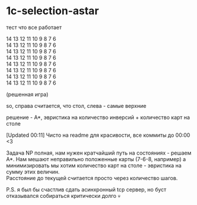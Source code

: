 # 1c-selection-astar
тест что все работает


14 13 12 11 10 9 8 7 6  
14 13 12 11 10 9 8 7 6  
14 13 12 11 10 9 8 7 6  
14 13 12 11 10 9 8 7 6  
14 13 12 11 10 9 8 7 6  
14 13 12 11 10 9 8 7 6  
14 13 12 11 10 9 8 7 6  
14 13 12 11 10 9 8 7 6  

(решенная игра)

so, справа считается, что стол, слева - самые верхние

решение - A*, эвристика на количество инверсий + количество карт на столе


[Updated 00:11] Чисто на readme для красивости, все коммиты до 00:00 <3  

Задача NP полная, нам нужен кратчайший путь на состояниях - решаем A*. Нам мешают неправильно положенные карты (7-6-8, например) а минимизировать мы хотим количество карт на столе - эвристика на сумму этих величин.  
Расстояние до текущей считается просто через количество шагов. 

P.S. я был бы счастлив сдать асинхронный tcp сервер, но буст отказывался собираться критически долго 💀
